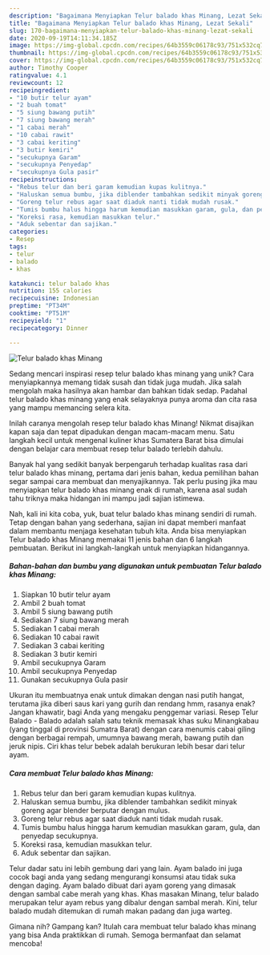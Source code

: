```yaml
---
description: "Bagaimana Menyiapkan Telur balado khas Minang, Lezat Sekali"
title: "Bagaimana Menyiapkan Telur balado khas Minang, Lezat Sekali"
slug: 170-bagaimana-menyiapkan-telur-balado-khas-minang-lezat-sekali
date: 2020-09-19T14:11:34.185Z
image: https://img-global.cpcdn.com/recipes/64b3559c06178c93/751x532cq70/telur-balado-khas-minang-foto-resep-utama.jpg
thumbnail: https://img-global.cpcdn.com/recipes/64b3559c06178c93/751x532cq70/telur-balado-khas-minang-foto-resep-utama.jpg
cover: https://img-global.cpcdn.com/recipes/64b3559c06178c93/751x532cq70/telur-balado-khas-minang-foto-resep-utama.jpg
author: Timothy Cooper
ratingvalue: 4.1
reviewcount: 12
recipeingredient:
- "10 butir telur ayam"
- "2 buah tomat"
- "5 siung bawang putih"
- "7 siung bawang merah"
- "1 cabai merah"
- "10 cabai rawit"
- "3 cabai keriting"
- "3 butir kemiri"
- "secukupnya Garam"
- "secukupnya Penyedap"
- "secukupnya Gula pasir"
recipeinstructions:
- "Rebus telur dan beri garam kemudian kupas kulitnya."
- "Haluskan semua bumbu, jika diblender tambahkan sedikit minyak goreng agar blender berputar dengan mulus."
- "Goreng telur rebus agar saat diaduk nanti tidak mudah rusak."
- "Tumis bumbu halus hingga harum kemudian masukkan garam, gula, dan penyedap secukupnya."
- "Koreksi rasa, kemudian masukkan telur."
- "Aduk sebentar dan sajikan."
categories:
- Resep
tags:
- telur
- balado
- khas

katakunci: telur balado khas 
nutrition: 155 calories
recipecuisine: Indonesian
preptime: "PT34M"
cooktime: "PT51M"
recipeyield: "1"
recipecategory: Dinner

---
```



![Telur balado khas Minang](https://img-global.cpcdn.com/recipes/64b3559c06178c93/751x532cq70/telur-balado-khas-minang-foto-resep-utama.jpg)

Sedang mencari inspirasi resep telur balado khas minang yang unik? Cara menyiapkannya memang tidak susah dan tidak juga mudah. Jika salah mengolah maka hasilnya akan hambar dan bahkan tidak sedap. Padahal telur balado khas minang yang enak selayaknya punya aroma dan cita rasa yang mampu memancing selera kita.

Inilah caranya mengolah resep telur balado khas Minang! Nikmat disajikan kapan saja dan tepat dipadukan dengan macam-macam menu. Satu langkah kecil untuk mengenal kuliner khas Sumatera Barat bisa dimulai dengan belajar cara membuat resep telur balado terlebih dahulu.

Banyak hal yang sedikit banyak berpengaruh terhadap kualitas rasa dari telur balado khas minang, pertama dari jenis bahan, kedua pemilihan bahan segar sampai cara membuat dan menyajikannya. Tak perlu pusing jika mau menyiapkan telur balado khas minang enak di rumah, karena asal sudah tahu triknya maka hidangan ini mampu jadi sajian istimewa.


Nah, kali ini kita coba, yuk, buat telur balado khas minang sendiri di rumah. Tetap dengan bahan yang sederhana, sajian ini dapat memberi manfaat dalam membantu menjaga kesehatan tubuh kita. Anda bisa menyiapkan Telur balado khas Minang memakai 11 jenis bahan dan 6 langkah pembuatan. Berikut ini langkah-langkah untuk menyiapkan hidangannya.

<!--inarticleads1-->

##### Bahan-bahan dan bumbu yang digunakan untuk pembuatan Telur balado khas Minang:

1. Siapkan 10 butir telur ayam
1. Ambil 2 buah tomat
1. Ambil 5 siung bawang putih
1. Sediakan 7 siung bawang merah
1. Sediakan 1 cabai merah
1. Sediakan 10 cabai rawit
1. Sediakan 3 cabai keriting
1. Sediakan 3 butir kemiri
1. Ambil secukupnya Garam
1. Ambil secukupnya Penyedap
1. Gunakan secukupnya Gula pasir


Ukuran itu membuatnya enak untuk dimakan dengan nasi putih hangat, terutama jika diberi saus kari yang gurih dan rendang hmm, rasanya enak? Jangan khawatir, bagi Anda yang mengaku penggemar variasi. Resep Telur Balado - Balado adalah salah satu teknik memasak khas suku Minangkabau (yang tinggal di provinsi Sumatra Barat) dengan cara menumis cabai giling dengan berbagai rempah, umumnya bawang merah, bawang putih dan jeruk nipis. Ciri khas telur bebek adalah berukuran lebih besar dari telur ayam. 

<!--inarticleads2-->

##### Cara membuat Telur balado khas Minang:

1. Rebus telur dan beri garam kemudian kupas kulitnya.
1. Haluskan semua bumbu, jika diblender tambahkan sedikit minyak goreng agar blender berputar dengan mulus.
1. Goreng telur rebus agar saat diaduk nanti tidak mudah rusak.
1. Tumis bumbu halus hingga harum kemudian masukkan garam, gula, dan penyedap secukupnya.
1. Koreksi rasa, kemudian masukkan telur.
1. Aduk sebentar dan sajikan.


Telur dadar satu ini lebih gembung dari yang lain. Ayam balado ini juga cocok bagi anda yang sedang mengurangi konsumsi atau tidak suka dengan daging. Ayam balado dibuat dari ayam goreng yang dimasak dengan sambal cabe merah yang khas. Khas masakan Minang, telur balado merupakan telur ayam rebus yang dibalur dengan sambal merah. Kini, telur balado mudah ditemukan di rumah makan padang dan juga warteg. 

Gimana nih? Gampang kan? Itulah cara membuat telur balado khas minang yang bisa Anda praktikkan di rumah. Semoga bermanfaat dan selamat mencoba!
